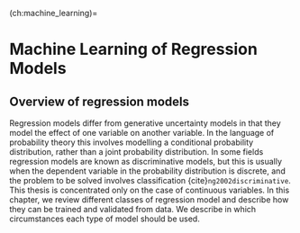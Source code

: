 (ch:machine_learning)=
# Machine Learning of Regression Models

## Overview of regression models

Regression models differ from generative uncertainty models in that they
model the effect of one variable on another variable. In the language of
probability theory this involves modelling a conditional probability
distribution, rather than a joint probability distribution. In some
fields regression models are known as discriminative models, but this is
usually when the dependent variable in the probability distribution is
discrete, and the problem to be solved involves classification
{cite}`ng2002discriminative`. This thesis is concentrated only on the case of
continuous variables. In this chapter, we review different classes of
regression model and describe how they can be trained and validated from
data. We describe in which circumstances each type of model should be
used.
